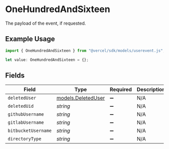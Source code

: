 # OneHundredAndSixteen

The payload of the event, if requested.

## Example Usage

```typescript
import { OneHundredAndSixteen } from "@vercel/sdk/models/userevent.js";

let value: OneHundredAndSixteen = {};
```

## Fields

| Field                                          | Type                                           | Required                                       | Description                                    |
| ---------------------------------------------- | ---------------------------------------------- | ---------------------------------------------- | ---------------------------------------------- |
| `deletedUser`                                  | [models.DeletedUser](../models/deleteduser.md) | :heavy_minus_sign:                             | N/A                                            |
| `deletedUid`                                   | *string*                                       | :heavy_minus_sign:                             | N/A                                            |
| `githubUsername`                               | *string*                                       | :heavy_minus_sign:                             | N/A                                            |
| `gitlabUsername`                               | *string*                                       | :heavy_minus_sign:                             | N/A                                            |
| `bitbucketUsername`                            | *string*                                       | :heavy_minus_sign:                             | N/A                                            |
| `directoryType`                                | *string*                                       | :heavy_minus_sign:                             | N/A                                            |